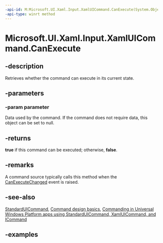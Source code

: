 ```yaml
---
-api-id: M:Microsoft.UI.Xaml.Input.XamlUICommand.CanExecute(System.Object)
-api-type: winrt method
---
```


<!-- Method syntax.
public bool XamlUICommand.CanExecute(Object parameter)
-->

# Microsoft.UI.Xaml.Input.XamlUICommand.CanExecute

## -description

Retrieves whether the command can execute in its current state.

## -parameters

### -param parameter

Data used by the command. If the command does not require data, this object can be set to null.

## -returns

**true** if this command can be executed; otherwise, **false**.

## -remarks

A command source typically calls this method when the [CanExecuteChanged](xamluicommand_canexecutechanged.md) event is raised.

## -see-also

[StandardUICommand](standarduicommand.md), [Command design basics](/windows/uwp/layout/commanding-basics), [Commanding in Universal Windows Platform apps using StandardUICommand, XamlUICommand, and ICommand](/windows/uwp/design/controls-and-patterns/commanding)

## -examples
